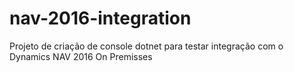 # nav-2016-integration
 Projeto de criação de console dotnet para testar integração com o Dynamics NAV 2016 On Premisses
